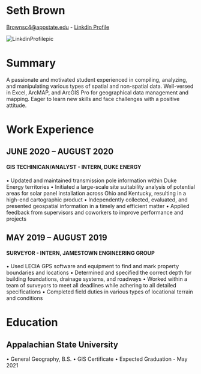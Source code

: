 # Seth Brown
Brownsc4@appstate.edu - [Linkdin Profile](linkedin.com/in/seth-brown-013125192)


![LinkdinProfilepic](https://media-exp1.licdn.com/dms/image/C4E03AQHT1jXJLfOHoA/profile-displayphoto-shrink_400_400/0?e=1604534400&v=beta&t=FJ4GnCONcwdfRTY6XrWfZBQP5ll3KYSB_BC5wU-s8nI)
# Summary
A passionate and motivated student experienced in compiling, analyzing, and manipulating various types of spatial and non-spatial data. Well-versed in Excel, ArcMAP, and ArcGIS Pro for geographical data management and mapping. Eager to learn new skills and face challenges with a positive attitude.
# Work Experience
## JUNE 2020 – AUGUST 2020
#### GIS TECHINICAN/ANALYST - INTERN, DUKE ENERGY
•	Updated and maintained transmission pole information within Duke Energy territories
•	Initiated a large-scale site suitability analysis of potential areas for solar panel installation across Ohio and Kentucky, resulting in a high-end cartographic product
•	Independently collected, evaluated, and presented geospatial information in a timely and efficient matter
•	Applied feedback from supervisors and coworkers to improve performance and projects
## MAY 2019 – AUGUST 2019
#### SURVEYOR - INTERN, JAMESTOWN ENGINEERING GROUP
•	Used LECIA GPS software and equipment to find and mark property boundaries and locations
•	Determined and specified the correct depth for building foundations, drainage systems, and roadways
•	Worked within a team of surveyors to meet all deadlines while adhering to all detailed specifications
•	Completed field duties in various types of locational terrain and conditions
# Education
## Appalachian State University
•	General Geography, B.S.
•	GIS Certificate
•	Expected Graduation - May 2021
